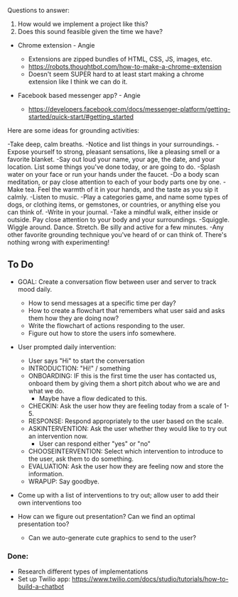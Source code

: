 Questions to answer:
1) How would we implement a project like this?
2) Does this sound feasible given the time we have?

* Chrome extension - Angie
    - Extensions are zipped bundles of HTML, CSS, JS, images, etc.
    - https://robots.thoughtbot.com/how-to-make-a-chrome-extension
    - Doesn't seem SUPER hard to at least start making a chrome extension like I think we can do it.

* Facebook based messenger app? - Angie
    * https://developers.facebook.com/docs/messenger-platform/getting-started/quick-start/#getting_started

Here are some ideas for grounding activities:

-Take deep, calm breaths.
-Notice and list things in your surroundings.
-Expose yourself to strong, pleasant sensations, like a pleasing smell or a favorite blanket.
-Say out loud your name, your age, the date, and your location. List some things you've done today, or are going to do.
-Splash water on your face or run your hands under the faucet.
-Do a body scan meditation, or pay close attention to each of your body parts one by one.
-Make tea. Feel the warmth of it in your hands, and the taste as you sip it calmly.
-Listen to music.
-Play a categories game, and name some types of dogs, or clothing items, or gemstones, or countries, or anything else you can think of.
-Write in your journal.
-Take a mindful walk, either inside or outside. Pay close attention to your body and your surroundings.
-Squiggle. Wiggle around. Dance. Stretch. Be silly and active for a few minutes.
-Any other favorite grounding technique you've heard of or can think of. There's nothing wrong with experimenting!



## To Do

* GOAL: Create a conversation flow between user and server to track mood daily.
    * How to send messages at a specific time per day?
    * How to create a flowchart that remembers what user said and asks them how they are doing now?
    * Write the flowchart of actions responding to the user.
    * Figure out how to store the users info somewhere.

* User prompted daily intervention:
    * User says "Hi" to start the conversation
    * INTRODUCTION: "Hi!" / something
    * ONBOARDING: IF this is the first time the user has contacted us, onboard them by giving them a short pitch about who we are and what we do.
        * Maybe have a flow dedicated to this.
    * CHECKIN: Ask the user how they are feeling today from a scale of 1-5.
    * RESPONSE: Respond appropriately to the user based on the scale.
    * ASKINTERVENTION: Ask the user whether they would like to try out an intervention now.
        * User can respond either "yes" or "no"
    * CHOOSEINTERVENTION: Select which intervention to introduce to the user, ask them to do something.
    * EVALUATION: Ask the user how they are feeling now and store the information.
    * WRAPUP: Say goodbye.

* Come up with a list of interventions to try out; allow user to add their own interventions too
* How can we figure out presentation? Can we find an optimal presentation too?
    * Can we auto-generate cute graphics to send to the user?

### Done:
* Research different types of implementations
* Set up Twilio app: https://www.twilio.com/docs/studio/tutorials/how-to-build-a-chatbot
